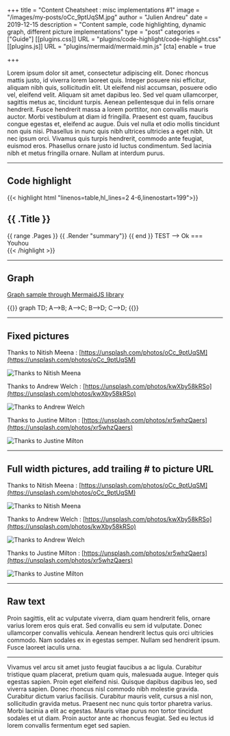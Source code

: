 +++
title = "Content Cheatsheet : misc implementations #1"
image = "/images/my-posts/oCc_9ptUqSM.jpg"
author = "Julien Andreu"
date = 2019-12-15
description = "Content sample, code highlighting, dynamic graph, different picture implementations"
type = "post"
categories = ["Guide"]
[[plugins.css]]
URL = "plugins/code-highlight/code-highlight.css"
[[plugins.js]]
URL = "plugins/mermaid/mermaid.min.js"
[cta]
enable = true

+++

Lorem ipsum dolor sit amet, consectetur adipiscing elit. Donec rhoncus mattis justo, id viverra lorem laoreet quis. Integer posuere nisi efficitur, aliquam nibh quis, sollicitudin elit. Ut eleifend nisl accumsan, posuere odio vel, eleifend velit. Aliquam sit amet dapibus leo. Sed vel quam ullamcorper, sagittis metus ac, tincidunt turpis. Aenean pellentesque dui in felis ornare hendrerit. Fusce hendrerit massa a lorem porttitor, non convallis mauris auctor. Morbi vestibulum at diam id fringilla. Praesent est quam, faucibus congue egestas et, eleifend ac augue. Duis vel nulla et odio mollis tincidunt non quis nisi. Phasellus in nunc quis nibh ultrices ultricies a eget nibh. Ut nec ipsum orci. Vivamus quis turpis hendrerit, commodo ante feugiat, euismod eros. Phasellus ornare justo id luctus condimentum. Sed lacinia nibh et metus fringilla ornare. Nullam at interdum purus.

---
## Code highlight

{{< highlight html "linenos=table,hl_lines=2 4-6,linenostart=199">}}
<section id="main">
  <div>
   <h1 id="title">{{ .Title }}</h1>
    {{ range .Pages }}
        {{ .Render "summary"}}
    {{ end }}
    TEST --> Ok === Youhou
  </div>
</section>
{{< /highlight >}}

---
## Graph

[Graph sample through MermaidJS library](https://mermaid-js.github.io/mermaid/)

{{<mermaid class="full">}}
graph TD;
  A-->B;
  A-->C;
  B-->D;
  C-->D;
{{</mermaid>}}

---
## Fixed pictures 

Thanks to Nitish Meena : [https://unsplash.com/photos/oCc_9ptUqSM](https://unsplash.com/photos/oCc_9ptUqSM)

![Thanks to Nitish Meena](/images/my-posts/oCc_9ptUqSM.jpg)

Thanks to Andrew Welch : [https://unsplash.com/photos/kwXby58kRSo](https://unsplash.com/photos/kwXby58kRSo)

![Thanks to Andrew Welch](/images/my-posts/kwXby58kRSo.jpg)

Thanks to Justine Milton : [https://unsplash.com/photos/xr5whzQaers](https://unsplash.com/photos/xr5whzQaers)

![Thanks to Justine Milton](/images/my-posts/xr5whzQaers.jpg)

---
## Full width pictures, add trailing # to picture URL

Thanks to Nitish Meena : [https://unsplash.com/photos/oCc_9ptUqSM](https://unsplash.com/photos/oCc_9ptUqSM)

![Thanks to Nitish Meena](/images/my-posts/oCc_9ptUqSM.jpg#)

Thanks to Andrew Welch : [https://unsplash.com/photos/kwXby58kRSo](https://unsplash.com/photos/kwXby58kRSo)

![Thanks to Andrew Welch](/images/my-posts/kwXby58kRSo.jpg#)

Thanks to Justine Milton : [https://unsplash.com/photos/xr5whzQaers](https://unsplash.com/photos/xr5whzQaers)

![Thanks to Justine Milton](/images/my-posts/xr5whzQaers.jpg#)

---
## Raw text

Proin sagittis, elit ac vulputate viverra, diam quam hendrerit felis, ornare varius lorem eros quis erat. Sed convallis eu sem id vulputate. Donec ullamcorper convallis vehicula. Aenean hendrerit lectus quis orci ultricies commodo. Nam sodales ex in egestas semper. Nullam sed hendrerit ipsum. Fusce laoreet iaculis urna.

---

Vivamus vel arcu sit amet justo feugiat faucibus a ac ligula. Curabitur tristique quam placerat, pretium quam quis, malesuada augue. Integer quis egestas sapien. Proin eget eleifend nisi. Quisque dapibus dapibus leo, sed viverra sapien. Donec rhoncus nisl commodo nibh molestie gravida. Curabitur dictum varius facilisis. Curabitur mauris velit, cursus a nisl non, sollicitudin gravida metus. Praesent nec nunc quis tortor pharetra varius. Morbi lacinia a elit ac egestas. Mauris vitae purus non tortor tincidunt sodales et ut diam. Proin auctor ante ac rhoncus feugiat. Sed eu lectus id lorem convallis fermentum eget sed sapien.